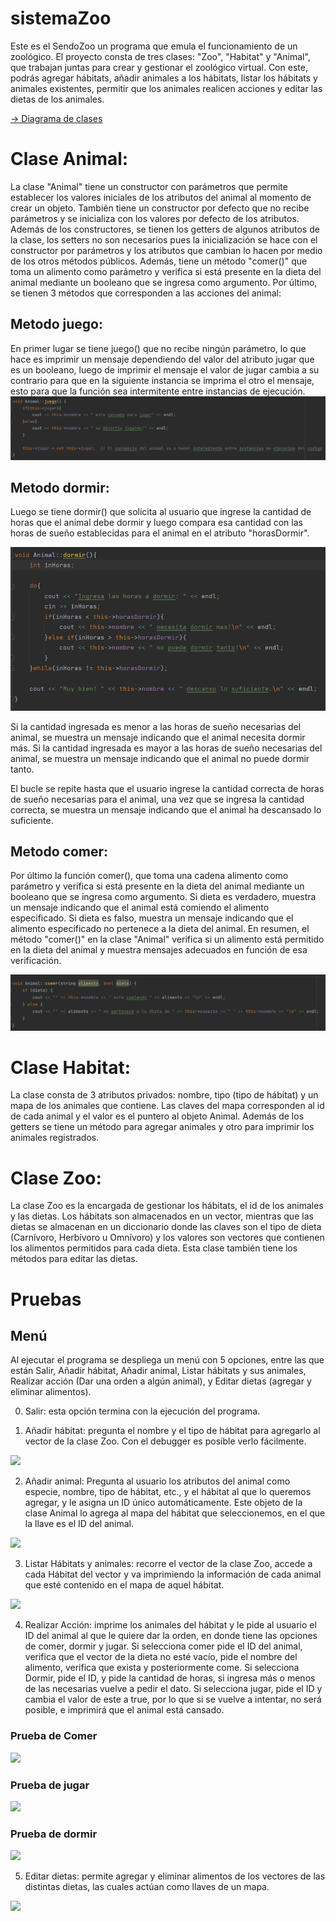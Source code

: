 # sistemaZoo
Este es el SendoZoo un programa que emula el funcionamiento de un zoológico. El proyecto consta de tres clases: "Zoo", "Habitat" y "Animal", que trabajan juntas para crear y gestionar el zoológico virtual. Con este, podrás agregar hábitats, añadir animales a los hábitats, listar los hábitats y animales existentes, permitir que los animales realicen acciones y editar las dietas de los animales.

[-> Diagrama de clases](https://drive.google.com/file/d/1UYupBgwovA_6dGpFyANumDh280z5BzWh/view?usp=sharing)

# Clase Animal:

La clase "Animal" tiene un constructor con parámetros que permite establecer los valores iniciales de los atributos del animal al momento de crear un objeto. También tiene un constructor por defecto que no recibe parámetros y se inicializa con los valores por defecto de los atributos.
Además de los constructores, se tienen los getters de algunos atributos de la clase, los setters no son necesarios pues la inicialización se hace con el constructor por parámetros y los atributos que cambian lo hacen por medio de los otros métodos públicos.
Además, tiene un método "comer()" que toma un alimento como parámetro y verifica si está presente en la dieta del animal mediante un booleano que se ingresa como argumento.
Por último, se tienen 3 métodos que corresponden a las acciones del animal:

## Metodo juego:

En primer lugar se tiene juego() que no recibe ningún parámetro, lo que hace es imprimir un mensaje dependiendo del valor del atributo jugar que es un booleano, luego de imprimir el mensaje el valor de jugar cambia a su contrario para que en la siguiente instancia se imprima el otro el mensaje, esto para que la función sea intermitente entre instancias de ejecución.
![image info](images/juego.png)

## Metodo dormir:

Luego se tiene dormir() que solicita al usuario que ingrese la cantidad de horas que el animal debe dormir y luego compara esa cantidad con las horas de sueño establecidas para el animal en el atributo "horasDormir".

![image info](images/dormir.png)

Si la cantidad ingresada es menor a las horas de sueño necesarias del animal, se muestra un mensaje indicando que el animal necesita dormir más. Si la cantidad ingresada es mayor a las horas de sueño necesarias del animal, se muestra un mensaje indicando que el animal no puede dormir tanto.

El bucle se repite hasta que el usuario ingrese la cantidad correcta de horas de sueño necesarias para el animal, una vez que se ingresa la cantidad correcta, se muestra un mensaje indicando que el animal ha descansado lo suficiente.

## Metodo comer:

Por último la función comer(), que toma una cadena alimento como parámetro y verifica si está presente en la dieta del animal mediante un booleano que se ingresa como argumento. Si dieta es verdadero, muestra un mensaje indicando que el animal está comiendo el alimento especificado. Si dieta es falso, muestra un mensaje indicando que el alimento especificado no pertenece a la dieta del animal. En resumen, el método "comer()" en la clase "Animal" verifica si un alimento está permitido en la dieta del animal y muestra mensajes adecuados en función de esa verificación.

![image info](images/comer.png)

# Clase Habitat:

La clase consta de 3 atributos privados: nombre, tipo (tipo de hábitat) y un mapa de los animales que contiene. Las claves del mapa corresponden al id de cada animal y el valor es el puntero al objeto Animal. Además de los getters se tiene un método para agregar animales y otro para imprimir los animales registrados.

# Clase Zoo:

La clase Zoo es la encargada de gestionar los hábitats, el id de los animales y las dietas. Los hábitats son almacenados en un vector, mientras que las dietas se almacenan en un diccionario donde las claves son el tipo de dieta (Carnívoro, Herbívoro u Omnívoro) y los valores son vectores que contienen los alimentos permitidos para cada dieta. Esta clase también tiene los métodos para editar las dietas.

# Pruebas

## Menú
Al ejecutar el programa se despliega un menú con 5 opciones, entre las que están Salir, Añadir hábitat, Añadir animal, Listar hábitats y sus animales, Realizar acción (Dar una orden a algún animal), y Editar dietas (agregar y eliminar alimentos).

0) Salir: esta opción termina con la ejecución del programa.

1) Añadir hábitat: pregunta el nombre y el tipo de hábitat para agregarlo al vector de la clase Zoo. Con el debugger es posible verlo fácilmente.

![](D:\sistemaZoo\images\AnadirHabitat.png)

2) Añadir animal: Pregunta al usuario los atributos del animal como especie, nombre, tipo de hábitat, etc., y el hábitat al que lo queremos agregar, y le asigna un ID único automáticamente. Este objeto de la clase Animal lo agrega al mapa del hábitat que seleccionemos, en el que la llave es el ID del animal.

![](D:\sistemaZoo\images\AnadirAnimal.png)

3) Listar Hábitats y animales: recorre el vector de la clase Zoo, accede a cada Hábitat del vector y va imprimiendo la información de cada animal que esté contenido en el mapa de aquel hábitat.

![](D:\sistemaZoo\images\Listar.png)

4) Realizar Acción: imprime los animales del hábitat y le pide al usuario el ID del animal al que le quiere dar la orden, en donde tiene las opciones de comer, dormir y jugar. Si selecciona comer pide el ID del animal, verifica que el vector de la dieta no esté vacío, pide el nombre del alimento, verifica que exista y posteriormente come. Si selecciona Dormir, pide el ID, y pide la cantidad de horas, si ingresa más o menos de las necesarias vuelve a pedir el dato. Si selecciona jugar, pide el ID y cambia el valor de este a true, por lo que si se vuelve a intentar, no será posible, e imprimirá que el animal está cansado.

### Prueba de Comer

![](D:\sistemaZoo\images\comerPrueba.png)

### Prueba de jugar

![](D:\sistemaZoo\images\jugarPrueba.png)

### Prueba de dormir

![](D:\sistemaZoo\images\dormirPrueba.png)

5) Editar dietas: permite agregar y eliminar alimentos de los vectores de las distintas dietas, las cuales actúan como llaves de un mapa.

![](D:\sistemaZoo\images\Dietas.png)